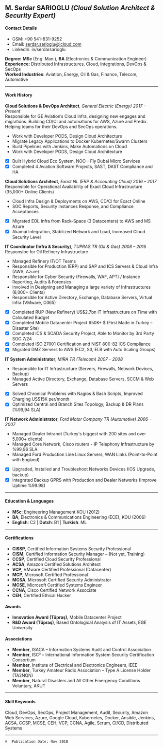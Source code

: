 ## M. Serdar SARIOGLU _(Cloud Solution Architect & Security Expert)_

#### Contact Details
   * GSM: +90 541-831-9252
   * Email: serdar.sarioglu@icloud.com
   * LinkedIn: in/serdarsarioglu

**Degree:** **MSc** (Eng. Man.), **BA** (Electronics & Communication Engineer)<br />
**Experience:** Distributed Infrastructures, Cloud, Integrations, DevOps & SecOps<br />
**Worked Industries:** Aviation, Energy, Oil & Gas, Finance, Telecom, Automotive

---
#### Work History
**Cloud Solutions & DevOps Architect**, _General Electric (Energy) 2017 – Present_<br />
Responsible for GE Aviation’s Cloud Infra, designing new engages and migrations. Building CD/CI and automations for AWS, Azure and Predix. Helping teams for their DevOps and SecOps operations.

* Work with Developer PODS, Design Cloud Architecture
* Migrate Legacy Applications to Docker Kubernetes/Swarm Clusters
* Build Pipelines with Jenkins, Make Automations on Cloud
* Work with Developer PODS, Design Cloud Architecture

- [x] Built Hybrid Cloud Eco System, NOO – Fly Dubai Micro Services
- [x] Completed 4 Aviation Software Projects, SAST, DAST Compliance and HA

**Cloud Solutions Architect**, _Exact NL (ERP & Accounting Cloud) 2016 – 2017_<br />
Responsible for Operational Availability of Exact Cloud Infrastructure (35,000+ Online Clients)

* Cloud Infra Design & Deployments on AWS, CD/CI for Exact Online
* SOC Reports, Security Instances Response, and Compliance Acceptances

- [x] Migrated EOL Infra from Rack-Space (3 Datacenters) to AWS and MS Azure
- [x] Akamai Integration, Stabilized Network and Load, Increased Cloud Security Level

**IT Coordinator (Infra & Security)**, _TUPRAS TR (Oil & Gas) 2008 – 2016_<br />
Responsibe for Oil Refinery Infrastructure
* Managed Refinery IT/OT Teams
* Responsible for Production (ERP) and SAP and ICS Servers & Cloud Infra (AWS, Azure)
* Responsible for Cyber Security (Firewalls, WAF, APT) / Instance Reporting, Audits & Forensics
* Involved in Designing and Managing a large variety of Infrastructures (8,000+ Clients)
* Responsible for Active Directory, Exchange, Database Servers, Virtual Infra (VMware, O365)

- [x] Completed RUP (New Refinery) US$2.7bn IT Infrastructure on Time with Calculated Budget
- [x] Completed Mobile Datacenter Project 650K+ $ (First Made in Turkey – Disaster Site)
- [x] Completed ICS & SCADA Security Project, Able to Monitor by 3rd Party SOC 7/24
- [x] Completed ISO 27001 Certification and NIST 800-82 ICS Compliance
- [x] Migrated DMZ Servers to AWS (EC2, S3, ELB with Auto Scaling Groups)

**IT System Administrator**, _MIRA TR (Telecom) 2007 – 2008_
  * Responsible for IT Infrastructure (Servers, Firewalls, Network Devices, Backup)
  * Managed Active Directory, Exchange, Database Servers, SCCM & Web Servers

- [x] Solved Chronical Problems with Nagios & Bash Scripts, Improved Charging US$15K per/month
- [x] Optimized Central and Branch Sites Topology, Backup & DR Plans (%99,94 SLA)

**IT Network Administrator**, _Ford Motor Company TR (Automotive) 2006 – 2007_
* Managed Dealer Intranet (Turkey's biggest with 200 sites and over 5,000+ clients)
* Managed Core Network, Cisco routers - IP Telephony Infrastructure by %99,96 SLA
* Managed Ford Production Line Linux Servers, WAN Links (Point-to-Point with England)

- [x] Upgraded, Installed and Troubleshoot Networks Devices (IOS Upgrade, backup)
- [x] Integrated Backup GPRS with Production and Dealer Networks (Improve Uptime %99.98)

---
#### Education & Languages
  * **MSc**; Engineering Management KOU (2012)
  * **BA**; Electronics & Communications Engineering (ECE), KOU (2006)
  * **English**: C2 | **Dutch**: B1 | **Turkish**: ML

---  
#### Certifications
* **CISSP**, Certified Information Systems Security Professional
* **CISM**, Certified Information Security Manager – (Not yet, Training)
* **CCSP**, Certified Cloud Security Professional
* **ACSA**, Amazon Certified Solutions Architect
* **VCP**, VMware Certified Professional (Datacenter)
* **MCP**, Microsoft Certified Professional
* **MCSA**, Microsoft Certified Security Administrator
* **MCSE**, Microsoft Certified Systems Engineer
* **CCNA**, Cisco Certified Network Associate
* **CEH**, Certified Ethical Hacker

#### Awards
* **Innovation Award (Tüpraş)**, Mobile Datacenter Project
* **R&D Award (Tüpraş)**, Based Ontological Analysis of IT Assets, EGE University

#### Associations
* **Member**, ISACA – Information Systems Audit and Control Association
* **Member**, ISC² – International Information System Security Certification Consortium
* **Member**, Institute of Electrical and Electronics Engineers, IEEE
* **Member**, Turkey Amateur Radio Association – Type A License Holder (TA2NQN)
* **Member**, Natural Disasters and All Other Emergency Conditions Voluntary, AKUT

---
#### Skill Keywords
Cloud, DevOps, SecOps, Project Management, Audit, Security, Amazon Web Services, Azure, Google Cloud, Kubernetes, Docker, Ansible, Jenkins, ACSA, CCSP, MCSE, CEH, VCP, CCNA, Agile, Scrum, CI/CD, Distributed Systems

---
`⌘  Publication Date: Nov 2018`
